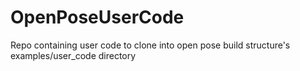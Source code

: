 # OpenPoseUserCode
Repo containing user code to clone into open pose build structure's examples/user_code directory 
